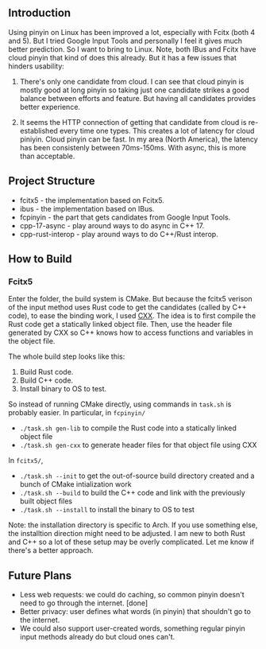 ## Introduction

Using pinyin on Linux has been improved a lot, especially with Fcitx (both 4 and 5). But I tried Google Input Tools and personally I feel it gives much better prediction. So I want to bring to Linux. Note, both IBus and Fcitx have cloud pinyin that kind of does this already. But it has a few issues that hinders usability:

1. There's only one candidate from cloud. I can see that cloud pinyin is mostly good at long pinyin so taking just one candidate strikes a good balance between efforts and feature. But having all candidates provides better experience.

2. It seems the HTTP connection of getting that candidate from cloud is re-established every time one types. This creates a lot of latency for cloud piniyin. Cloud pinyin can be fast. In my area (North America), the latency has been consistenly between 70ms-150ms. With async, this is more than acceptable.

## Project Structure

 - fcitx5 - the implementation based on Fcitx5.
 - ibus - the implementation based on IBus.
 - fcpinyin - the part that gets candidates from Google Input Tools.
 - cpp-17-async - play around ways to do async in C++ 17.
 - cpp-rust-interop - play around ways to do C++/Rust interop.

## How to Build

### Fcitx5

Enter the folder, the build system is CMake. But because the fcitx5 verison of the input method uses Rust code to get the candidates (called by C++ code), to ease the binding work, I used [CXX](cxx.rs). The idea is to first compile the Rust code get a statically linked object file. Then, use the header file generated by CXX so C++ knows how to access functions and variables in the object file.

The whole build step looks like this:

1. Build Rust code.
2. Build C++ code.
3. Install binary to OS to test.

So instead of running CMake directly, using commands in `task.sh` is probably easier. In particular, in `fcpinyin/`

- `./task.sh gen-lib` to compile the Rust code into a statically linked object file
- `./task.sh gen-cxx` to generate header files for that object file using CXX

In `fcitx5/`,

- `./task.sh --init` to get the out-of-source build directory created and a bunch of CMake intialization work
- `./task.sh --build` to build the C++ code and link with the previously built object files
- `./task.sh --install` to install the binary to OS to test

Note: the installation directory is specific to Arch. If you use something else, the installtion direction might need to be adjusted. I am new to both Rust and C++ so a lot of these setup may be overly complicated. Let me know if there's a better approach.

## Future Plans
    
-   Less web requests: we could do caching, so common pinyin doesn't need to go through the internet. [done]
-   Better privacy: user defines what words (in pinyin) that shouldn't go to the internet.
-   We could also support user-created words, something regular pinyin input methods already do but cloud ones can't.
